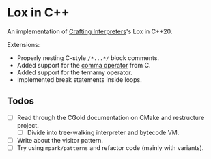 # Lox in C++

An implementation of [Crafting Interpreters](https://craftinginterpreters.com/)'s Lox in C++20.

Extensions:

- Properly nesting C-style `/*...*/` block comments.
- Added support for the [comma operator](https://en.wikipedia.org/wiki/Comma_operator) from C.
- Added support for the ternarny operator.
- Implemented break statements inside loops.

## Todos

- [ ] Read through the CGold documentation on CMake and restructure project. 
  - [ ] Divide into tree-walking interpreter and bytecode VM.
- [ ] Write about the visitor pattern.
- [ ] Try using `mpark/patterns` and refactor code (mainly with variants).
